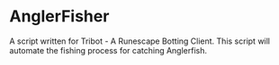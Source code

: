 # AnglerFisher
A script written for Tribot - A Runescape Botting Client. This script will automate the fishing process for catching Anglerfish.
